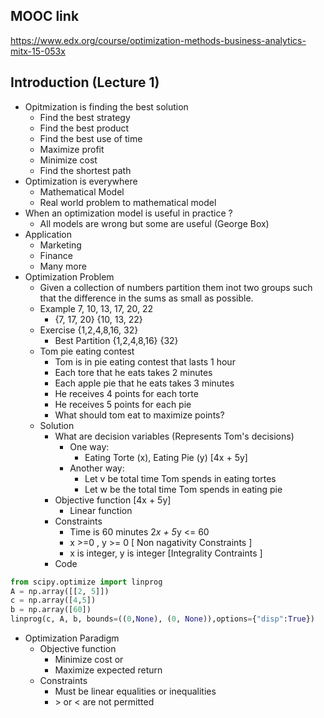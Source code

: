 ## MOOC link 
https://www.edx.org/course/optimization-methods-business-analytics-mitx-15-053x
## Introduction (Lecture 1)
 * Opitmization is finding the best solution
   * Find the best strategy
   * Find the best product 
   * Find the best use of time
   * Maximize profit
   * Minimize cost
   * Find the shortest path 
* Optimization is everywhere
  * Mathematical Model 
  * Real world problem to mathematical model
* When an optimization model is useful in practice ? 
  * All models are wrong but some are useful (George Box)
* Application 
   * Marketing
   * Finance
   * Many more
* Optimization Problem
  * Given a collection of numbers partition them inot two groups such that the difference in the sums as small as possible.
  * Example 7, 10, 13, 17, 20, 22
     * {7, 17, 20} {10, 13, 22}
  * Exercise {1,2,4,8,16, 32} 
     * Best Partition {1,2,4,8,16} {32}
  * Tom pie eating contest
     * Tom is in pie eating contest that lasts 1 hour
     * Each tore that he eats takes 2 minutes
     * Each apple pie that he eats takes 3 minutes
     * He receives 4 points for each torte
     * He receives 5 points for each pie
     * What should tom eat to maximize points?
  * Solution
     * What are decision variables (Represents Tom's decisions)
        * One way:
          * Eating Torte (x), Eating Pie (y) [4x + 5y]
        * Another way:
          * Let v be total time Tom spends in eating tortes
          * Let w be the total time Tom spends in eating pie 
     * Objective function [4x + 5y]
        * Linear function 
     * Constraints
        * Time is 60 minutes 2*x + 5*y <= 60
        * x >=0 , y >= 0  [ Non nagativity Constraints ]
        * x is integer, y is integer [Integrality Contraints ]
     * Code
``` python
from scipy.optimize import linprog
A = np.array([[2, 5]])
c = np.array([4,5])
b = np.array([60])
linprog(c, A, b, bounds=((0,None), (0, None)),options={"disp":True})
```
 * Optimization Paradigm
   * Objective function
     * Minimize cost or 
     * Maximize expected return
   * Constraints
     * Must be linear equalities or inequalities
     * \> or < are not permitted
  
